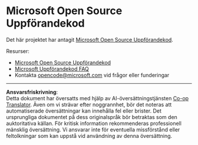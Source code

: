 <!--
CO_OP_TRANSLATOR_METADATA:
{
  "original_hash": "b0a9b4cccd918195f58224d5793da1a6",
  "translation_date": "2025-08-26T21:25:28+00:00",
  "source_file": "CODE_OF_CONDUCT.md",
  "language_code": "sv"
}
-->
# Microsoft Open Source Uppförandekod

Det här projektet har antagit [Microsoft Open Source Uppförandekod](https://opensource.microsoft.com/codeofconduct/?WT.mc_id=academic-77807-sagibbon).

Resurser:

- [Microsoft Open Source Uppförandekod](https://opensource.microsoft.com/codeofconduct/?WT.mc_id=academic-77807-sagibbon)
- [Microsoft Uppförandekod FAQ](https://opensource.microsoft.com/codeofconduct/faq/?WT.mc_id=academic-77807-sagibbon)
- Kontakta [opencode@microsoft.com](mailto:opencode@microsoft.com) vid frågor eller funderingar

---

**Ansvarsfriskrivning**:  
Detta dokument har översatts med hjälp av AI-översättningstjänsten [Co-op Translator](https://github.com/Azure/co-op-translator). Även om vi strävar efter noggrannhet, bör det noteras att automatiserade översättningar kan innehålla fel eller brister. Det ursprungliga dokumentet på dess originalspråk bör betraktas som den auktoritativa källan. För kritisk information rekommenderas professionell mänsklig översättning. Vi ansvarar inte för eventuella missförstånd eller feltolkningar som kan uppstå vid användning av denna översättning.